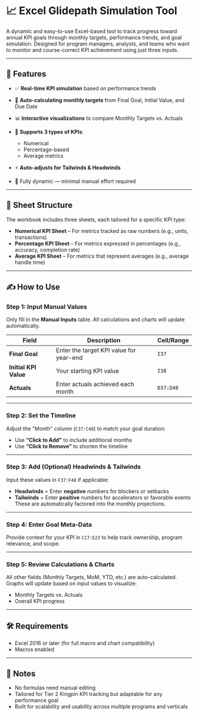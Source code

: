 

# 📈 Excel Glidepath Simulation Tool

A dynamic and easy-to-use Excel-based tool to track progress toward annual KPI goals through monthly targets, performance trends, and goal simulation. Designed for program managers, analysts, and teams who want to monitor and course-correct KPI achievement using just three inputs.

---

## 🚀 Features

* ✅ **Real-time KPI simulation** based on performance trends
* 🧮 **Auto-calculating monthly targets** from Final Goal, Initial Value, and Due Date
* 📊 **Interactive visualizations** to compare Monthly Targets vs. Actuals
* 🧠 **Supports 3 types of KPIs**:

  * Numerical
  * Percentage-based
  * Average metrics
* ⚡ **Auto-adjusts for Tailwinds & Headwinds**
* 🔄 Fully dynamic — minimal manual effort required

---

## 📂 Sheet Structure

The workbook includes three sheets, each tailored for a specific KPI type:

* **Numerical KPI Sheet** – For metrics tracked as raw numbers (e.g., units, transactions)
* **Percentage KPI Sheet** – For metrics expressed in percentages (e.g., accuracy, completion rate)
* **Average KPI Sheet** – For metrics that represent averages (e.g., average handle time)

---

## ✍️ How to Use

### Step 1: Input Manual Values

Only fill in the **Manual Inputs** table. All calculations and charts will update automatically.

| Field                 | Description                             | Cell/Range |
| --------------------- | --------------------------------------- | ---------- |
| **Final Goal**        | Enter the target KPI value for year-end | `I37`      |
| **Initial KPI Value** | Your starting KPI value                 | `I38`      |
| **Actuals**           | Enter actuals achieved each month       | `D37:D48`  |

---

### Step 2: Set the Timeline

Adjust the "Month" column (`C37:C48`) to match your goal duration:

* Use **“Click to Add”** to include additional months
* Use **“Click to Remove”** to shorten the timeline

---

### Step 3: Add (Optional) Headwinds & Tailwinds

Input these values in `F37:F48` if applicable:

* **Headwinds** = Enter **negative** numbers for blockers or setbacks
* **Tailwinds** = Enter **positive** numbers for accelerators or favorable events
  These are automatically factored into the monthly projections.

---

### Step 4: Enter Goal Meta-Data

Provide context for your KPI in `C17:E23` to help track ownership, program relevance, and scope.

---

### Step 5: Review Calculations & Charts

All other fields (Monthly Targets, MoM, YTD, etc.) are auto-calculated. Graphs will update based on input values to visualize:

* Monthly Targets vs. Actuals
* Overall KPI progress

---

## 🛠️ Requirements

* Excel 2016 or later (for full macro and chart compatibility)
* Macros enabled

---

## 📌 Notes

* No formulas need manual editing
* Tailored for Tier 2 Kingpin KPI tracking but adaptable for any performance goal
* Built for scalability and usability across multiple programs and verticals

